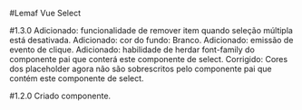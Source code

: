 #Lemaf Vue Select

#1.3.0
Adicionado: funcionalidade de remover item quando seleção múltipla está desativada.
Adicionado: cor do fundo: Branco.
Adicionado: emissão de evento de clique.
Adicionado: habilidade de herdar font-family do componente pai que conterá este componente de select.
Corrigido: Cores dos placeholder agora não são sobrescritos pelo componente pai que contém este componente de select.

#1.2.0
Criado componente.

